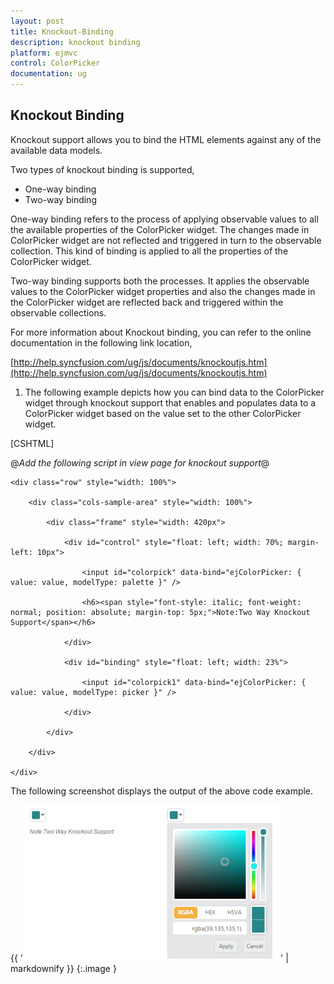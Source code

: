```yaml
---
layout: post
title: Knockout-Binding
description: knockout binding
platform: ejmvc
control: ColorPicker
documentation: ug
---
```


## Knockout Binding

Knockout support allows you to bind the HTML elements against any of the available data models.

Two types of knockout binding is supported,

* One-way binding
* Two-way binding

One-way binding refers to the process of applying observable values to all the available properties of the ColorPicker widget. The changes made in ColorPicker widget are not reflected and triggered in turn to the observable collection. This kind of binding is applied to all the properties of the ColorPicker widget.

Two-way binding supports both the processes. It applies the observable values to the ColorPicker widget properties and also the changes made in the ColorPicker widget are reflected back and triggered within the observable collections. 

For more information about Knockout binding, you can refer to the online documentation in the following link location,

[http://help.syncfusion.com/ug/js/documents/knockoutjs.htm](http://help.syncfusion.com/ug/js/documents/knockoutjs.htm)

1. The following example depicts how you can bind data to the ColorPicker widget through knockout support that enables and populates data to a ColorPicker widget based on the value set to the other ColorPicker widget.



[CSHTML]

@*Add the following script in view page for knockout support*@

<script src="http://cdn.syncfusion.com/js/assets/external/knockout.min.js"> </script>

<script src="http://cdn.syncfusion.com/13.1.0.21/js/web/ej.unobtrusive.min.js"> </script>

<script src="http://cdn.syncfusion.com/13.1.0.21/js/ej.widget.ko.min.js"> </script>



<div class="content-container-fluid">

    <div class="row" style="width: 100%">

        <div class="cols-sample-area" style="width: 100%">

            <div class="frame" style="width: 420px">

                <div id="control" style="float: left; width: 70%; margin-left: 10px">

                    <input id="colorpick" data-bind="ejColorPicker: { value: value, modelType: palette }" />

                    <h6><span style="font-style: italic; font-weight: normal; position: absolute; margin-top: 5px;">Note:Two Way Knockout Support</span></h6>

                </div>

                <div id="binding" style="float: left; width: 23%">

                    <input id="colorpick1" data-bind="ejColorPicker: { value: value, modelType: picker }" />

                </div>

            </div>

        </div>

    </div>

</div>

<script>

    window.viewModel = {

        value: ko.observable("#278787"),

        palette: ko.observable("palette"),

        picker: ko.observable("picker")

    };

    $(function () {

        ko.applyBindings(viewModel);

    });

</script>

<style>

    .element {

        display: inline-block;

    }



    .frame {

        width: 600px;

        border: 0px;

    }



    #control {

        width: 600px;

    }

</style>



The following screenshot displays the output of the above code example.



{{ '![](Knockout-Binding_images/Knockout-Binding_img1.png)' | markdownify }}
{:.image }


